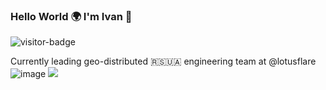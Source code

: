 ### Hello World 🌍 I'm Ivan 👋
![visitor-badge](https://visitor-badge.laobi.icu/badge?page_id=ivanikonomov.ivanikonomov.readme)

Currently leading geo-distributed 🇷🇸🇺🇦 engineering team at @lotusflare 
![image](ivanikonomov/ivanikonomov/blob/master/images/hello-world.jpg?raw=true)
<a href="https://www.linkedin.com/in/ivanikonomov"><img src="https://img.shields.io/badge/linkedin-%230077B5.svg?&style=for-the-badge&logo=linkedin&logoColor=white" /></a>

